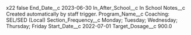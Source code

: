 <?xml version="1.0" encoding="UTF-8"?>
<CustomMetadata xmlns="http://soap.sforce.com/2006/04/metadata" xmlns:xsi="http://www.w3.org/2001/XMLSchema-instance" xmlns:xsd="http://www.w3.org/2001/XMLSchema">
    <label>x22</label>
    <protected>false</protected>
    <values>
        <field>End_Date__c</field>
        <value xsi:type="xsd:date">2023-06-30</value>
    </values>
    <values>
        <field>In_After_School__c</field>
        <value xsi:type="xsd:string">In School</value>
    </values>
    <values>
        <field>Notes__c</field>
        <value xsi:type="xsd:string">Created automatically by staff trigger.</value>
    </values>
    <values>
        <field>Program_Name__c</field>
        <value xsi:type="xsd:string">Coaching: SEL/SED (Local)</value>
    </values>
    <values>
        <field>Section_Frequency__c</field>
        <value xsi:type="xsd:string">Monday; Tuesday; Wednesday; Thursday; Friday</value>
    </values>
    <values>
        <field>Start_Date__c</field>
        <value xsi:type="xsd:date">2022-07-01</value>
    </values>
    <values>
        <field>Target_Dosage__c</field>
        <value xsi:type="xsd:double">900.0</value>
    </values>
</CustomMetadata>
